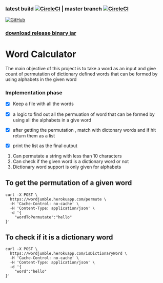 ### latest build [![CircleCI](https://circleci.com/gh/thulasipavankumar/WordCalculator.svg?style=svg)](https://circleci.com/gh/thulasipavankumar/WordCalculator) |   master branch [![CircleCI](https://circleci.com/gh/thulasipavankumar/WordCalculator/tree/master.svg?style=svg)](https://circleci.com/gh/thulasipavankumar/WordCalculator/tree/master)
[![GitHub](https://img.shields.io/badge/issue_tracking-github-blue?logo=github)](https://github.com/thulasipavankumar/WordCalculator/issues)

### [download release binary jar](https://github.com/thulasipavankumar/WordCalculator/releases)
# Word Calculator 
The main objective of this project is to take a word as an input and give count of  permutation of dictionary defined 
words that can be formed by using  alphabets in the given word
### Implementation phase
- [x] Keep a file with all the words 
- [x] a logic to find out all the permuation of word that can be formed by using all the alphabets in a give word
- [x] after getting the permutation , match with dictonary words and if hit return them as a list
- [x] print the list as the final output 


1. Can permutate a string with less than 10 characters
2. Can check if the given word is a dictionary word or not 
3. Dictionary word support is  only given for alphabets

## To get the permutation of a given word
```
curl -X POST \
  https://wordjumble.herokuapp.com/permute \
  -H 'Cache-Control: no-cache' \
  -H 'Content-Type: application/json' \
  -d '{
	"wordToPermutate":"hello"
}'
```

## To check if it is a dictionary word
```
curl -X POST \
  https://wordjumble.herokuapp.com/isDictionaryWord \
  -H 'Cache-Control: no-cache' \
  -H 'Content-Type: application/json' \
  -d '{
	"word":"hello"
}'
```

